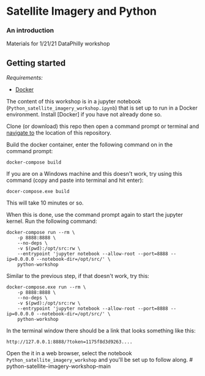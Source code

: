 # Satellite Imagery and Python
### An introduction

Materials for 1/21/21 DataPhilly workshop

## Getting started  
*Requirements:*
* [Docker](https://docs.docker.com/get-docker/)

The content of this workshop is in a jupyter notebook (`Python_satellite_imagery_workshop.ipynb`) that is set up to run in a Docker environment. Install [Docker] if you have not already done so.

Clone (or download) this repo then open a command prompt or terminal and [navigate to](https://www.digitalcitizen.life/command-prompt-how-use-basic-commands/) the location of this repository. 

Build the docker container, enter the following command on in the command prompt:

`docker-compose build`

If you are on a Windows machine and this doesn't work, try using this command (copy and paste into terminal and hit enter):

`docer-compose.exe build`

This will take 10 minutes or so.

When this is done, use the command prompt again to start the jupyter kernel. Run the following command:

```
docker-compose run --rm \
	-p 8888:8888 \
	--no-deps \
	-v $(pwd):/opt/src:rw \
	--entrypoint 'jupyter notebook --allow-root --port=8888 --ip=0.0.0.0 --notebook-dir=/opt/src/' \
	python-workshop
```

Similar to the previous step, if that doesn't work, try this:

```
docker-compose.exe run --rm \
	-p 8888:8888 \
	--no-deps \
	-v $(pwd):/opt/src:rw \
	--entrypoint 'jupyter notebook --allow-root --port=8888 --ip=0.0.0.0 --notebook-dir=/opt/src/' \
	python-workshop
```

In the terminal window there should be a link that looks something like this:

`http://127.0.0.1:8888/?token=1175f8d3d9263....`

Open the it in a web browser, select the notebook `Python_satellite_imagery_workshop` and you'll be set up to follow along.
#   p y t h o n - s a t e l l i t e - i m a g e r y - w o r k s h o p - m a i n  
 